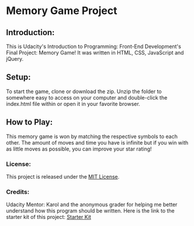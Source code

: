 # Memory Game Project

## Introduction: 
This is Udacity's Introduction to Programming: Front-End Development's Final Project: Memory Game!  It was written in HTML, CSS, JavaScript and jQuery.

## Setup: 
To start the game, clone or download the zip. Unzip the folder to somewhere easy to access on your computer and double-click the index.html file within or open it in your favorite browser.

## How to Play: 
This memory game is won by matching the respective symbols to each other. The amount of moves and time you have is infinite but if you win with as little moves as possible, you can improve your star rating!

### License: 
This project is released under the [MIT License](LICENSE.txt).

### Credits:
Udacity Mentor: Karol and the anonymous grader for helping me better understand how this program should be written. Here is the link to the starter kit of this project: [Starter Kit](https://github.com/udacity/fend-project-memory-game)
